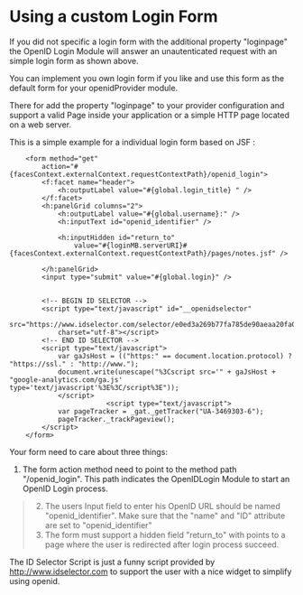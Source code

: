 # Using a custom Login Form #

If you did not specific a login form with the additional property "loginpage" the OpenID Login Module will answer an unautenticated request with an simple login form as shown above.

You can implement you own login form if you like and use this form as the default form for your openidProvider module.

There for add the property "loginpage"  to your provider configuration and support a valid Page inside your application or a simple HTTP page located on a web server.

This is a simple example for a individual login form based on JSF :

```
	<form method="get"
		action="#{facesContext.externalContext.requestContextPath}/openid_login">
		<f:facet name="header">
			<h:outputLabel value="#{global.login_title} " />
		</f:facet>
		<h:panelGrid columns="2">
			<h:outputLabel value="#{global.username}:" />
			<h:inputText id="openid_identifier" />

			<h:inputHidden id="return_to"
				value="#{loginMB.serverURI}#{facesContext.externalContext.requestContextPath}/pages/notes.jsf" />

		</h:panelGrid>
		<input type="submit" value="#{global.login}" />


		<!-- BEGIN ID SELECTOR -->
		<script type="text/javascript" id="__openidselector"
			src="https://www.idselector.com/selector/e0ed3a269b77fa785de90aeaa20fa0f985746767"
			charset="utf-8"></script>
		<!-- END ID SELECTOR -->
		<script type="text/javascript">
			var gaJsHost = (("https:" == document.location.protocol) ? "https://ssl." : "http://www.");
			document.write(unescape("%3Cscript src='" + gaJsHost + "google-analytics.com/ga.js' type='text/javascript'%3E%3C/script%3E"));
			</script>
						<script type="text/javascript">
			var pageTracker = _gat._getTracker("UA-3469303-6");
			pageTracker._trackPageview();
		</script>
	</form>
```

Your form need to care about three things:

  1. The form action method need to point to the method path "/openid\_login". This path indicates the OpenIDLogin Module to start an OpenID Login process.
> 2. The users Input field to enter his OpenID URL should be named "openid\_identifier". Make sure that the "name" and "ID" attribute are set to "openid\_identifier"
> 3. The form must support a hidden field "return\_to" with points to a page where the user is redirected after login process succeed.



The ID Selector Script is just a funny script provided by http://www.idselector.com to support the user with a nice widget to simplify using openid.